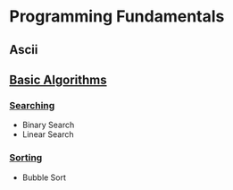 # Programming Fundamentals

## Ascii

## [Basic Algorithms](./src/BasicAlgorithms/Theory/README.md)

### [Searching](./src/BasicAlgorithms/Searching/README.md)

-   Binary Search
-   Linear Search

### [Sorting](./src/BasicAlgorithms/Sorting/README.md)

-   Bubble Sort
